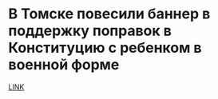 # В Томске повесили баннер в поддержку поправок в Конституцию с ребенком в военной форме



[LINK](https://varlamov.ru/3835500.html)